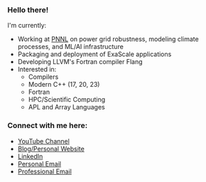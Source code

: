 ### Hello there!

I'm currently:

- Working at [PNNL](https://www.pnnl.gov/) on power grid robustness, modeling climate processes, and ML/AI infrastructure
- Packaging and deployment of ExaScale applications
- Developing LLVM's Fortran compiler Flang
- Interested in:
  - Compilers
  - Modern C++ (17, 20, 23)
  - Fortran
  - HPC/Scientific Computing
  - APL and Array Languages

### Connect with me here:

- [YouTube Channel](https://www.youtube.com/channel/UCZ5sL4E662VP1ZwC4h85ttQ)
- [Blog/Personal Website](https://ashermancinelli.github.io)
- [LinkedIn](https://www.linkedin.com/in/asher-mancinelli-bb4a56144/)
- [Personal Email](mailto:ashermancinelli@gmail.com)
- [Professional Email](mailto:asher.mancinelli@pnnl.gov)
